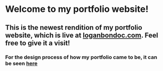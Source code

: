 # Welcome to my portfolio website!

## This is the newest rendition of my portfolio website, which is live at [loganbondoc.com](loganbondoc.com). Feel free to give it a visit!

### For the design process of how my portfolio came to be, it can be seen [here](loganbondoc.com/portfolio)
